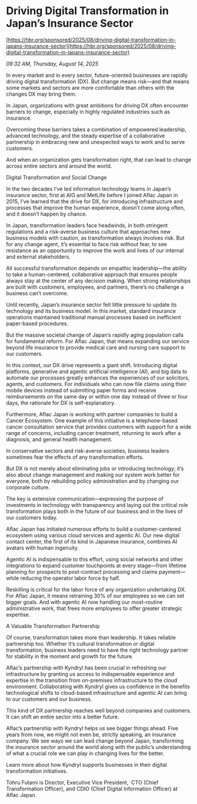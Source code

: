 # Driving Digital Transformation in Japan’s Insurance Sector

[https://hbr.org/sponsored/2025/08/driving-digital-transformation-in-japans-insurance-sector](https://hbr.org/sponsored/2025/08/driving-digital-transformation-in-japans-insurance-sector)

*09:32 AM, Thursday, August 14, 2025*

In every market and in every sector, future-oriented businesses are rapidly driving digital transformation (DX). But change means risk—and that means some markets and sectors are more comfortable than others with the changes DX may bring them.

In Japan, organizations with great ambitions for driving DX often encounter barriers to change, especially in highly regulated industries such as insurance.

Overcoming these barriers takes a combination of empowered leadership, advanced technology, and the steady expertise of a collaborative partnership in embracing new and unexpected ways to work and to serve customers.

And when an organization gets transformation right, that can lead to change across entire sectors and around the world.

Digital Transformation and Social Change

In the two decades I’ve led information technology teams in Japan’s insurance sector, first at AIG and MetLife before I joined Aflac Japan in 2015, I’ve learned that the drive for DX, for introducing infrastructure and processes that improve the human experience, doesn’t come along often, and it doesn’t happen by chance.

In Japan, transformation leaders face headwinds, in both stringent regulations and a risk-averse business culture that approaches new business models with caution, as transformation always involves risk. But for any change agent, it’s essential to face risk without fear, to see resistance as an opportunity to improve the work and lives of our internal and external stakeholders.

All successful transformation depends on empathic leadership—the ability to take a human-centered, collaborative approach that ensures people always stay at the center of any decision making. When strong relationships are built with customers, employees, and partners, there’s no challenge a business can’t overcome.

Until recently, Japan’s insurance sector felt little pressure to update its technology and its business model. In this market, standard insurance operations maintained traditional manual processes based on inefficient paper-based procedures.

But the massive societal change of Japan’s rapidly aging population calls for fundamental reform. For Aflac Japan, that means expanding our service beyond life insurance to provide medical care and nursing care support to our customers.

In this context, our DX drive represents a giant shift. Introducing digital platforms, generative and agentic artificial intelligence (AI), and big data to automate our processes greatly enhances the experiences of our solicitors, agents, and customers. For individuals who can now file claims using their mobile devices instead of submitting paper forms and receive reimbursements on the same day or within one day instead of three or four days, the rationale for DX is self-explanatory.

Furthermore, Aflac Japan is working with partner companies to build a Cancer Ecosystem. One example of this initiative is a telephone-based cancer consultation service that provides customers with support for a wide range of concerns, including cancer treatment, returning to work after a diagnosis, and general health management.

In conservative sectors and risk-averse societies, business leaders sometimes fear the effects of any transformation efforts.

But DX is not merely about eliminating jobs or introducing technology; it’s also about change management and making our system work better for everyone, both by rebuilding policy administration and by changing our corporate culture.

The key is extensive communication—expressing the purpose of investments in technology with transparency and laying out the critical role transformation plays both in the future of our business and in the lives of our customers today.

Aflac Japan has initiated numerous efforts to build a customer-centered ecosystem using various cloud services and agentic AI. Our new digital contact center, the first of its kind in Japanese insurance, combines AI avatars with human ingenuity.

Agentic AI is indispensable to this effort, using social networks and other integrations to expand customer touchpoints at every stage—from lifetime planning for prospects to post-contract processing and claims payment—while reducing the operator labor force by half.

Reskilling is critical for the labor force of any organization undertaking DX. For Aflac Japan, it means retraining 30% of our employees so we can set bigger goals. And with agentic AI now handling our most-routine administrative work, that frees more employees to offer greater strategic expertise.

A Valuable Transformation Partnership

Of course, transformation takes more than leadership. It takes reliable partnership too. Whether it’s cultural transformation or digital transformation, business leaders need to have the right technology partner for stability in the moment and growth for the future.

Aflac’s partnership with Kyndryl has been crucial in refreshing our infrastructure by granting us access to indispensable experience and expertise in the transition from on-premises infrastructure to the cloud environment. Collaborating with Kyndryl gives us confidence in the benefits technological shifts to cloud-based infrastructure and agentic AI can bring to our customers and our business.

This kind of DX partnership reaches well beyond companies and customers. It can shift an entire sector into a better future.

Aflac’s partnership with Kyndryl helps us see bigger things ahead. Five years from now, we might not even be, strictly speaking, an insurance company. We see ways we can lead change beyond Japan, transforming the insurance sector around the world along with the public’s understanding of what a crucial role we can play in changing lives for the better.

Learn more about how Kyndryl supports businesses in their digital transformation initiatives.

Tohru Futami is Director, Executive Vice President,  CTO (Chief Transformation Officer), and CDIO (Chief Digital Information Officer) at Aflac Japan.

